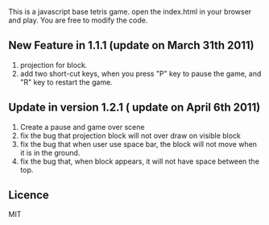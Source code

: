 This is a javascript base tetris game. open the index.html in your browser and play. You are free to modify the code.

New Feature in 1.1.1 (update on March 31th 2011)
----
1. projection for block.
2. add two short-cut keys, when you press "P" key to pause the game, and "R" key to restart the game.

Update in version 1.2.1 ( update on April 6th 2011)
---
1. Create a pause and game over scene
2. fix the bug that projection block will not over draw on visible block
3. fix the bug that when user use space bar, the block will not move when it is in the ground. 
4. fix the bug that, when block appears, it will not have space between the top.

Licence
----
MIT
